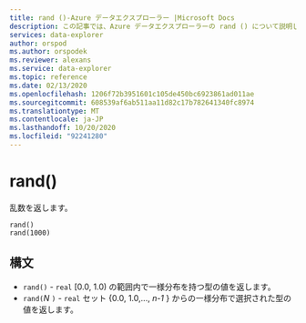 ```yaml
---
title: rand ()-Azure データエクスプローラー |Microsoft Docs
description: この記事では、Azure データエクスプローラーの rand () について説明します。
services: data-explorer
author: orspod
ms.author: orspodek
ms.reviewer: alexans
ms.service: data-explorer
ms.topic: reference
ms.date: 02/13/2020
ms.openlocfilehash: 1206f72b3951601c105de450bc6923861ad011ae
ms.sourcegitcommit: 608539af6ab511aa11d82c17b782641340fc8974
ms.translationtype: MT
ms.contentlocale: ja-JP
ms.lasthandoff: 10/20/2020
ms.locfileid: "92241280"
---
```

# <a name="rand"></a>rand()

乱数を返します。

```kusto
rand()
rand(1000)
```

## <a name="syntax"></a>構文

* `rand()` - `real` [0.0, 1.0) の範囲内で一様分布を持つ型の値を返します。
* `rand(`*N* `)` - `real` セット {0.0, 1.0,..., *n-1* } からの一様分布で選択された型の値を返します。